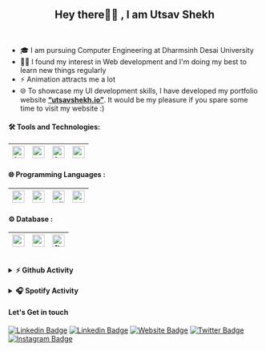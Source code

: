 ﻿<!-- ------------------------------------------------------------------------------------------------------------ -->


<h2  align="center"> Hey there👋🏻 , I am Utsav Shekh    </h2><br/>

<!-- ------------------------------------------------------------------------------------------------------------ -->

- 🎓 I am pursuing Computer Engineering at Dharmsinh Desai University
- 👨‍💻 I found my interest in Web development and I'm doing my best to learn new things regularly
- ⚡ Animation attracts me a lot
- 🌐 To showcase my UI development skills, I have developed my portfolio website **<a href="https://shekhutsav1962001.github.io/portfolio/index.html">“utsavshekh.io”</a>**. It would be my pleasure if you spare some time to visit my website :)


<!-- ------------------------------------------------------------------------------------------------------------ -->

<!-- ## Skills

```

  - HTML
  - CSS
  - JavaScript
  - Typescript

  - Node.js
  - Express.js
  - Angular
  - React
  - Redux
  - Django
  - .NET Core
  - ASP.NET

  - C
  - C++
  - C#
  - Python
  - PHP

  - MongoDB
  - MySQL
  - Firebase

``` -->



<!-- ------------------------------------------------------------------------------------------------------------ -->

<h4>🛠️ Tools and Technologies:</h4>


| <img src="https://raw.githubusercontent.com/github/explore/80688e429a7d4ef2fca1e82350fe8e3517d3494d/topics/html/html.png" alt="html logo" width="24"> | <img src="https://raw.githubusercontent.com/github/explore/80688e429a7d4ef2fca1e82350fe8e3517d3494d/topics/css/css.png" alt="css logo" width="24"> |  <img src="https://raw.githubusercontent.com/github/explore/80688e429a7d4ef2fca1e82350fe8e3517d3494d/topics/javascript/javascript.png" alt="js logo" width="24"> | <img src="https://raw.githubusercontent.com/github/explore/80688e429a7d4ef2fca1e82350fe8e3517d3494d/topics/typescript/typescript.png" alt="ts logo" width="24"> | 
|---|---|---|---|


<!-- <img src="https://raw.githubusercontent.com/github/explore/80688e429a7d4ef2fca1e82350fe8e3517d3494d/topics/nodejs/nodejs.png" alt="node logo"   width="24"> | <img src="https://raw.githubusercontent.com/github/explore/80688e429a7d4ef2fca1e82350fe8e3517d3494d/topics/express/express.png" alt="express logo" width="24"> | <img src="https://raw.githubusercontent.com/github/explore/80688e429a7d4ef2fca1e82350fe8e3517d3494d/topics/angular/angular.png" alt="angular logo" width="24"> | <img src="https://raw.githubusercontent.com/github/explore/80688e429a7d4ef2fca1e82350fe8e3517d3494d/topics/react/react.png" alt="react logo" width="24"> |  <img src="https://raw.githubusercontent.com/github/explore/80688e429a7d4ef2fca1e82350fe8e3517d3494d/topics/django/django.png" alt="django logo" width="24"> | <img src="https://raw.githubusercontent.com/github/explore/93d8a67084f94b2a444e510199a6e7622e5b09a3/topics/dotnet/dotnet.png" alt="dotnet logo" width="24"> | <img src="https://raw.githubusercontent.com/github/explore/ccc16358ac4530c6a69b1b80c7223cd2744dea83/topics/php/php.png" alt="dotnet logo" width="24"> | -->
<!-- ---|---|---|---|---|---|---| -->

<!-- ---| -->
<!-- <img src="https://raw.githubusercontent.com/github/explore/80688e429a7d4ef2fca1e82350fe8e3517d3494d/topics/redux/redux.png" alt="redux logo" width="24"> | -->

<h4>🌐 Programming Languages :</h4>

| <img src="/images/1.png" alt="c logo" width="24"> | <img src="/images/2.png" alt="c++ logo" width="24"> |  <img src="/images/3.png" alt="c# logo" width="24"> | <img src="https://raw.githubusercontent.com/github/explore/80688e429a7d4ef2fca1e82350fe8e3517d3494d/topics/python/python.png" alt="python logo" width="24"> | 
|---|---|---|---|

<h4>⚙️ Database :</h4>

| <img src="https://raw.githubusercontent.com/github/explore/80688e429a7d4ef2fca1e82350fe8e3517d3494d/topics/mongodb/mongodb.png" alt="mongodb logo"  width="24"> | <img src="https://raw.githubusercontent.com/github/explore/80688e429a7d4ef2fca1e82350fe8e3517d3494d/topics/mysql/mysql.png" alt="mysql logo" width="24"> |  <img src="https://raw.githubusercontent.com/github/explore/80688e429a7d4ef2fca1e82350fe8e3517d3494d/topics/firebase/firebase.png" alt="firebase logo" width="24"> |
|---|---|---|
<!-- ------------------------------------------------------------------------------------------------------------ -->
<br/>

<details>	
  <summary><b>⚡ Github Activity</b></summary>
  <br />
<a  href="https://github.com/shekhutsav1962001">
<img  height="180em"  src="https://github-readme-stats.vercel.app/api?username=shekhutsav1962001&show_icons=true"  />
  
<img  height="180em"  src="https://github-readme-stats.vercel.app/api/top-langs/?username=shekhutsav1962001&layout=compact"  />

</a>
</details>

<!-- ------------------------------------------------------------------------------------------------------------ -->
<br/>

<details>	
  <summary><b>🎧 Spotify Activity</b></summary>
  
  <br/>


  **`Utsav is Now Listening To :- `**  
  
  >![](https://spotify-currently-listening.herokuapp.com/getimage) 


</details>

<!-- ------------------------------------------------------------------------------------------------------------ -->
<h4>Let's Get in touch</h4>
<p>

[![Linkedin Badge](https://img.shields.io/badge/-Gmail-3b5998?style=flat-square&logo=Gmail&logoColor=white)](mailto:shekhutsav1962001@gmail.com) [![Linkedin Badge](https://img.shields.io/badge/-LinkedIn-0e76a8?style=flat-square&logo=Linkedin&logoColor=white)](https://www.linkedin.com/in/utsavshekh/) [![Website Badge](https://img.shields.io/badge/Website-3b5998?style=flat-square&logo=google-chrome&logoColor=white)](https://shekhutsav1962001.github.io/portfolio) [![Twitter Badge](https://img.shields.io/badge/-Twitter-00acee?style=flat-square&logo=Twitter&logoColor=white)](https://twitter.com/utsav1519) [![Instagram Badge](https://img.shields.io/badge/-Instagram-e4405f?style=flat-square&logo=Instagram&logoColor=white)](https://instagram.com/_._utsav)

</p>

